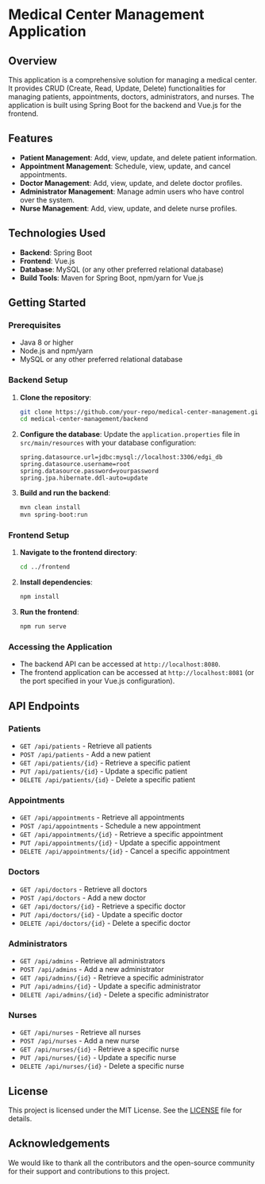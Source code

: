 # Medical Center Management Application

## Overview

This application is a comprehensive solution for managing a medical center. It provides CRUD (Create, Read, Update, Delete) functionalities for managing patients, appointments, doctors, administrators, and nurses. The application is built using Spring Boot for the backend and Vue.js for the frontend.

## Features

- **Patient Management**: Add, view, update, and delete patient information.
- **Appointment Management**: Schedule, view, update, and cancel appointments.
- **Doctor Management**: Add, view, update, and delete doctor profiles.
- **Administrator Management**: Manage admin users who have control over the system.
- **Nurse Management**: Add, view, update, and delete nurse profiles.

## Technologies Used

- **Backend**: Spring Boot
- **Frontend**: Vue.js
- **Database**: MySQL (or any other preferred relational database)
- **Build Tools**: Maven for Spring Boot, npm/yarn for Vue.js


## Getting Started

### Prerequisites

- Java 8 or higher
- Node.js and npm/yarn
- MySQL or any other preferred relational database

### Backend Setup

1. **Clone the repository**:
    ```sh
    git clone https://github.com/your-repo/medical-center-management.git
    cd medical-center-management/backend
    ```

2. **Configure the database**:
    Update the `application.properties` file in `src/main/resources` with your database configuration:
    ```properties
    spring.datasource.url=jdbc:mysql://localhost:3306/edgi_db
    spring.datasource.username=root
    spring.datasource.password=yourpassword
    spring.jpa.hibernate.ddl-auto=update
    ```

3. **Build and run the backend**:
    ```sh
    mvn clean install
    mvn spring-boot:run
    ```

### Frontend Setup

1. **Navigate to the frontend directory**:
    ```sh
    cd ../frontend
    ```

2. **Install dependencies**:
    ```sh
    npm install
    ```

3. **Run the frontend**:
    ```sh
    npm run serve
    ```

### Accessing the Application

- The backend API can be accessed at `http://localhost:8080`.
- The frontend application can be accessed at `http://localhost:8081` (or the port specified in your Vue.js configuration).

## API Endpoints

### Patients
- `GET /api/patients` - Retrieve all patients
- `POST /api/patients` - Add a new patient
- `GET /api/patients/{id}` - Retrieve a specific patient
- `PUT /api/patients/{id}` - Update a specific patient
- `DELETE /api/patients/{id}` - Delete a specific patient

### Appointments
- `GET /api/appointments` - Retrieve all appointments
- `POST /api/appointments` - Schedule a new appointment
- `GET /api/appointments/{id}` - Retrieve a specific appointment
- `PUT /api/appointments/{id}` - Update a specific appointment
- `DELETE /api/appointments/{id}` - Cancel a specific appointment

### Doctors
- `GET /api/doctors` - Retrieve all doctors
- `POST /api/doctors` - Add a new doctor
- `GET /api/doctors/{id}` - Retrieve a specific doctor
- `PUT /api/doctors/{id}` - Update a specific doctor
- `DELETE /api/doctors/{id}` - Delete a specific doctor

### Administrators
- `GET /api/admins` - Retrieve all administrators
- `POST /api/admins` - Add a new administrator
- `GET /api/admins/{id}` - Retrieve a specific administrator
- `PUT /api/admins/{id}` - Update a specific administrator
- `DELETE /api/admins/{id}` - Delete a specific administrator

### Nurses
- `GET /api/nurses` - Retrieve all nurses
- `POST /api/nurses` - Add a new nurse
- `GET /api/nurses/{id}` - Retrieve a specific nurse
- `PUT /api/nurses/{id}` - Update a specific nurse
- `DELETE /api/nurses/{id}` - Delete a specific nurse

## License

This project is licensed under the MIT License. See the [LICENSE](LICENSE) file for details.

## Acknowledgements

We would like to thank all the contributors and the open-source community for their support and contributions to this project.


